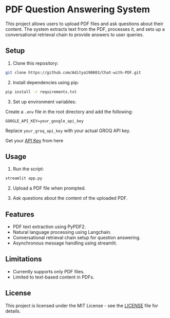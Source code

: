 # PDF Question Answering System

This project allows users to upload PDF files and ask questions about their content. The system extracts text from the PDF, processes it, and sets up a conversational retrieval chain to provide answers to user queries.

## Setup

1. Clone this repository:

```bash
git clone https://github.com/Aditya190803/Chat-with-PDF.git
```

2. Install dependencies using pip:

```bash
pip install -r requirements.txt
```

3. Set up environment variables:

Create a `.env` file in the root directory and add the following:

```plaintext
GOOGLE_API_KEY=your_google_api_key
```

Replace `your_groq_api_key` with your actual GROQ API key.

Get your [API Key](https://aistudio.google.com/app/apikey) from here  
## Usage

1. Run the script:

```bash
streamlit app.py
```

2. Upload a PDF file when prompted.

3. Ask questions about the content of the uploaded PDF.

## Features

- PDF text extraction using PyPDF2.
- Natural language processing using Langchain.
- Conversational retrieval chain setup for question answering.
- Asynchronous message handling using streamlit.

## Limitations

- Currently supports only PDF files.
- Limited to text-based content in PDFs.

## License

This project is licensed under the MIT License - see the [LICENSE](LICENSE) file for details.
